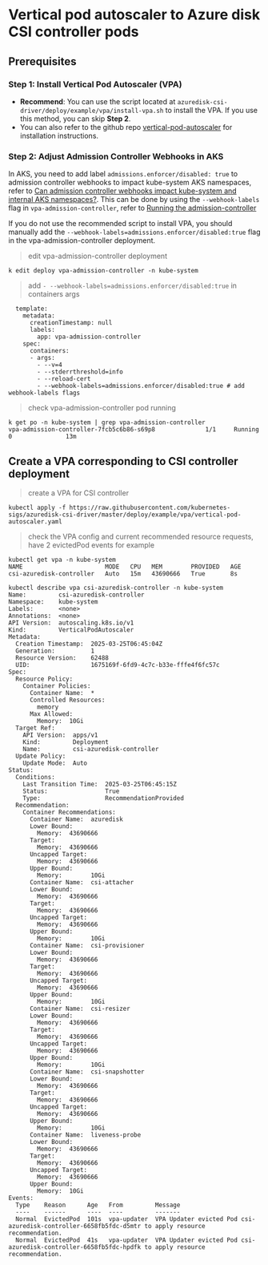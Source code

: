 # Vertical pod autoscaler to Azure disk CSI controller pods
## Prerequisites
### Step 1: Install Vertical Pod Autoscaler (VPA)
- **Recommend**: You can use the script located at `azuredisk-csi-driver/deploy/example/vpa/install-vpa.sh` to install the VPA. If you use this method, you can skip **Step 2**.
- You can also refer to the github repo [vertical-pod-autoscaler](https://github.com/kubernetes/autoscaler/blob/master/vertical-pod-autoscaler/README.md) for installation instructions.


### Step 2: Adjust Admission Controller Webhooks in AKS
In AKS, you need to add label `admissions.enforcer/disabled: true` to admission controller webhooks to impact kube-system AKS namespaces, refer to [Can admission controller webhooks impact kube-system and internal AKS namespaces?](https://learn.microsoft.com/en-us/azure/aks/faq#can-admission-controller-webhooks-impact-kube-system-and-internal-aks-namespaces-). This can be done by using the `--webhook-labels` flag in `vpa-admission-controller`, refer to [Running the admission-controller](https://github.com/kubernetes/autoscaler/blob/master/vertical-pod-autoscaler/docs/components.md#:~:text=You%20can%20specify%20a%20comma%20separated%20list%20to%20set%20webhook%20labels%20with%20%2D%2Dwebhook%2Dlabels%2C%20example%20format%3A%20key1%3Avalue1%2Ckey2%3Avalue2.)

If you do not use the recommended script to install VPA, you should manually add the `--webhook-labels=admissions.enforcer/disabled:true` flag in the vpa-admission-controller deployment.

> edit vpa-admission-controller deployment
```
k edit deploy vpa-admission-controller -n kube-system
```
> add `- --webhook-labels=admissions.enforcer/disabled:true` in containers args
```
  template:
    metadata:
      creationTimestamp: null
      labels:
        app: vpa-admission-controller
    spec:
      containers:
      - args:
        - --v=4
        - --stderrthreshold=info
        - --reload-cert
        - --webhook-labels=admissions.enforcer/disabled:true # add webhook-labels flags
```

> check vpa-admission-controller pod running 
```
k get po -n kube-system | grep vpa-admission-controller
vpa-admission-controller-7fcb5c6b86-s69p8              1/1     Running   0               13m
```

## Create a VPA corresponding to CSI controller deployment
> create a VPA for CSI controller
```console
kubectl apply -f https://raw.githubusercontent.com/kubernetes-sigs/azuredisk-csi-driver/master/deploy/example/vpa/vertical-pod-autoscaler.yaml
```
> check the VPA config and current recommended resource requests, have 2 evictedPod events for example
```
kubectl get vpa -n kube-system
NAME                       MODE   CPU   MEM        PROVIDED   AGE
csi-azuredisk-controller   Auto   15m   43690666   True       8s

kubectl describe vpa csi-azuredisk-controller -n kube-system
Name:         csi-azuredisk-controller
Namespace:    kube-system
Labels:       <none>
Annotations:  <none>
API Version:  autoscaling.k8s.io/v1
Kind:         VerticalPodAutoscaler
Metadata:
  Creation Timestamp:  2025-03-25T06:45:04Z
  Generation:          1
  Resource Version:    62488
  UID:                 1675169f-6fd9-4c7c-b33e-fffe4f6fc57c
Spec:
  Resource Policy:
    Container Policies:
      Container Name:  *
      Controlled Resources:
        memory
      Max Allowed:
        Memory:  10Gi
  Target Ref:
    API Version:  apps/v1
    Kind:         Deployment
    Name:         csi-azuredisk-controller
  Update Policy:
    Update Mode:  Auto
Status:
  Conditions:
    Last Transition Time:  2025-03-25T06:45:15Z
    Status:                True
    Type:                  RecommendationProvided
  Recommendation:
    Container Recommendations:
      Container Name:  azuredisk
      Lower Bound:
        Memory:  43690666
      Target:
        Memory:  43690666
      Uncapped Target:
        Memory:  43690666
      Upper Bound:
        Memory:        10Gi
      Container Name:  csi-attacher
      Lower Bound:
        Memory:  43690666
      Target:
        Memory:  43690666
      Uncapped Target:
        Memory:  43690666
      Upper Bound:
        Memory:        10Gi
      Container Name:  csi-provisioner
      Lower Bound:
        Memory:  43690666
      Target:
        Memory:  43690666
      Uncapped Target:
        Memory:  43690666
      Upper Bound:
        Memory:        10Gi
      Container Name:  csi-resizer
      Lower Bound:
        Memory:  43690666
      Target:
        Memory:  43690666
      Uncapped Target:
        Memory:  43690666
      Upper Bound:
        Memory:        10Gi
      Container Name:  csi-snapshotter
      Lower Bound:
        Memory:  43690666
      Target:
        Memory:  43690666
      Uncapped Target:
        Memory:  43690666
      Upper Bound:
        Memory:        10Gi
      Container Name:  liveness-probe
      Lower Bound:
        Memory:  43690666
      Target:
        Memory:  43690666
      Uncapped Target:
        Memory:  43690666
      Upper Bound:
        Memory:  10Gi
Events:
  Type    Reason      Age   From         Message
  ----    ------      ----  ----         -------
  Normal  EvictedPod  101s  vpa-updater  VPA Updater evicted Pod csi-azuredisk-controller-6658fb5fdc-d5mtr to apply resource recommendation.
  Normal  EvictedPod  41s   vpa-updater  VPA Updater evicted Pod csi-azuredisk-controller-6658fb5fdc-hpdfk to apply resource recommendation.
```